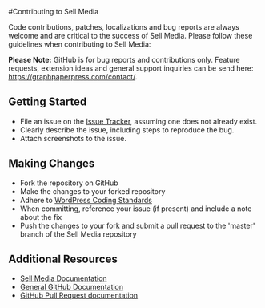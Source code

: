#Contributing to Sell Media

Code contributions, patches, localizations and bug reports are always welcome and are critical to the success of Sell Media. Please follow these guidelines when contributing to Sell Media:

__Please Note:__ GitHub is for bug reports and contributions only. Feature requests, extension ideas and general support inquiries can be send here: https://graphpaperpress.com/contact/.

## Getting Started

* File an issue on the [Issue Tracker](https://github.com/graphpaperpress/Sell-Media/issues), assuming one does not already exist.
* Clearly describe the issue, including steps to reproduce the bug.
* Attach screenshots to the issue.

## Making Changes

* Fork the repository on GitHub
* Make the changes to your forked repository
* Adhere to [WordPress Coding Standards](http://codex.wordpress.org/WordPress_Coding_Standards)
* When committing, reference your issue (if present) and include a note about the fix
* Push the changes to your fork and submit a pull request to the 'master' branch of the Sell Media repository

## Additional Resources

* [Sell Media Documentation](http://graphpaperpress.com/docs/sell-media/)
* [General GitHub Documentation](http://help.github.com/)
* [GitHub Pull Request documentation](http://help.github.com/send-pull-requests/)